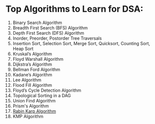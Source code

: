 # Top Algorithms to Learn for DSA:

1. Binary Search Algorithm
2. Breadth First Search (BFS) Algorithm
3. Depth First Search (DFS) Algorithm
4. Inorder, Preorder, Postorder Tree Traversals
5. Insertion Sort, Selection Sort, Merge Sort, Quicksort, Counting Sort, Heap Sort
6. Kruskal’s Algorithm
7. Floyd Warshall Algorithm
8. Dijkstra’s Algorithm
9. Bellman Ford Algorithm
10. Kadane’s Algorithm
11. Lee Algorithm
12. Flood Fill Algorithm
13. Floyd’s Cycle Detection Algorithm
14. Topological Sorting in a DAG
15. Union Find Algorithm
16. Prism's Algorithm
17. [Rabin Karp Algorithm](https://github.com/RoshanSharmaCodes/Leetcode-Head/blob/main/Rabin%20Karp%20Algo)
18. KMP Algorithm

